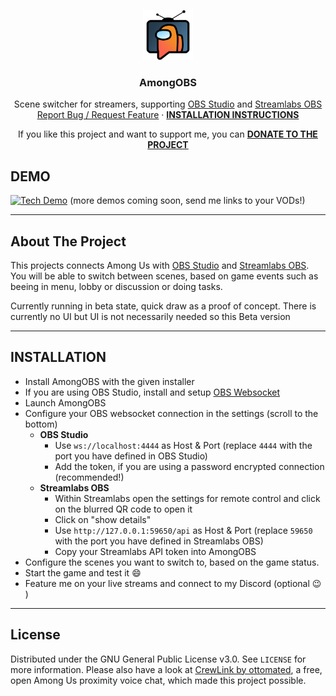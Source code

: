 <p align="center">
  <a href="https://github.com/VestalisDE/AmongOBS">
    <img src="logo.png" alt="Logo" width="80" height="80">
  </a>

  <h3 align="center">AmongOBS</h3>
  <p align="center">
    Scene switcher for streamers, supporting <a href="https://obsproject.com/">OBS Studio</a> and <a href="https://streamlabs.com/streamlabs-obs">Streamlabs OBS</a>
    <br />
    <a href="https://github.com/VestalisDE/AmongOBS/issues">Report Bug / Request Feature</a> · <a href="#installation"><b>INSTALLATION INSTRUCTIONS</b></a>
  </p>
  <p align="center">
    If you like this project and want to support me, you can <b><a href="https://paypal.me/markusgubitz">DONATE TO THE PROJECT</a></b>
  </p>
</p>

## DEMO
[![Tech Demo](https://img.youtube.com/vi/39XW-fReY68/0.jpg)](https://youtu.be/39XW-fReY68 "AmongOBS Tech Demo")
  (more demos coming soon, send me links to your VODs!)

------------------------------------------------------------
<!-- ABOUT THE PROJECT -->
## About The Project

This projects connects Among Us with <a href="https://obsproject.com/">OBS Studio</a> and <a href="https://streamlabs.com/streamlabs-obs">Streamlabs OBS</a>.
You will be able to switch between scenes, based on game events such as beeing in menu, lobby or discussion or doing tasks.

Currently running in beta state, quick draw as a proof of concept.
There is currently no UI but UI is not necessarily needed so this Beta version 

------------------------------------------------------------
<!-- INSTALLATION -->
## INSTALLATION
- Install AmongOBS with the given installer
- If you are using OBS Studio, install and setup <a href="https://github.com/Palakis/obs-websocket/">OBS Websocket</a>
- Launch AmongOBS
- Configure your OBS websocket connection in the settings (scroll to the bottom)
  - **OBS Studio**
    - Use `ws://localhost:4444` as Host & Port (replace `4444`  with the port you have defined in OBS Studio)
    - Add the token, if you are using a password encrypted connection (recommended!)
  - **Streamlabs OBS**
    - Within Streamlabs open the settings for remote control and click on the blurred QR code to open it
    - Click on "show details"
    - Use `http://127.0.0.1:59650/api` as Host & Port (replace `59650` with the port you have defined in Streamlabs OBS)
    - Copy your Streamlabs API token into AmongOBS
- Configure the scenes you want to switch to, based on the game status.
- Start the game and test it 😄 
- Feature me on your live streams and connect to my Discord (optional 😉 )

------------------------------------------------------------
## License

Distributed under the GNU General Public License v3.0. See `LICENSE` for more information.
Please also have a look at <a href="https://github.com/ottomated/CrewLink">CrewLink by ottomated</a>, a free, open Among Us proximity voice chat, which made this project possible.
